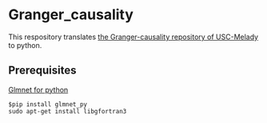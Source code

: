 # Granger_causality

This respository translates [the Granger-causality repository of USC-Melady](https://github.com/USC-Melady/Granger-causality)
to python.

## Prerequisites
[Glmnet for python](https://github.com/bbalasub1/glmnet_python)
```shell
$pip install glmnet_py
sudo apt-get install libgfortran3
```
